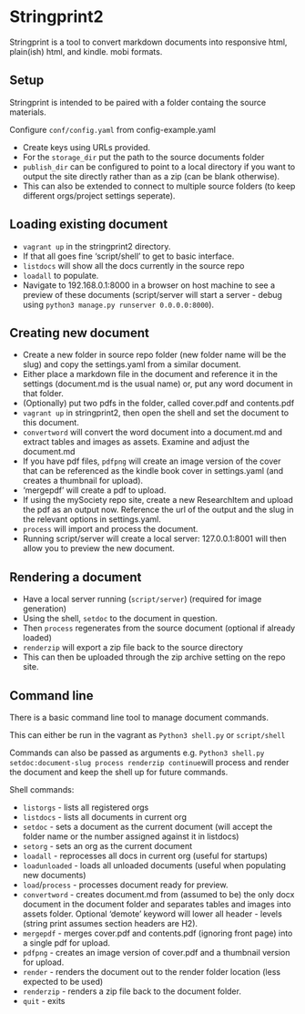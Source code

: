 # Stringprint2

Stringprint is a tool to convert markdown documents into responsive html, plain(ish) html, and kindle. mobi formats. 


## Setup

Stringprint is intended to be paired with a folder containg the source materials.

Configure `conf/config.yaml` from config-example.yaml

- Create keys using URLs provided. 
- For the `storage_dir` put the path to the source documents folder
- `publish_dir` can be configured to point to a local directory if you want to output the site directly rather than as a zip (can be blank otherwise). 
- This can also be extended to connect to multiple source folders (to keep different orgs/project settings seperate). 

## Loading existing document

- `vagrant up` in the stringprint2 directory. 
- If that all goes fine ‘script/shell’ to get to basic interface.
- `listdocs` will show all the docs currently in the source repo
- `loadall` to populate. 
- Navigate to 192.168.0.1:8000 in a browser on host machine to see a preview of these documents (script/server will start a server - debug using `python3 manage.py runserver 0.0.0.0:8000`). 

## Creating new document

- Create a new folder in source repo folder (new folder name will be the slug) and copy the settings.yaml from a similar document. 
- Either place a markdown file in the document and reference it in the settings (document.md is the usual name) or, put any word document in that folder.
- (Optionally) put two pdfs in the folder, called cover.pdf and contents.pdf
- `vagrant up` in stringprint2, then open the shell and set the document to this document. 
- `convertword` will convert the word document into a document.md and extract tables and images as assets. Examine and adjust the document.md
- If you have pdf files, `pdfpng` will create an image version of the cover that can be referenced as the kindle book cover in settings.yaml (and creates a thumbnail for upload).
- ‘mergepdf’ will create a pdf to upload.
- If using the mySociety repo site, create a new ResearchItem and upload the pdf as an output now. Reference the url of the output and the slug in the relevant options in settings.yaml. 
- `process` will import and process the document. 
- Running script/server will create a local server: 127.0.0.1:8001 will then allow you to preview the new document. 

## Rendering a document
- Have a local server running (`script/server`) (required for image generation)
- Using the shell, `setdoc` to the document in question. 
- Then `process` regenerates from the source document (optional if already loaded)
- `renderzip` will export a zip file back to the source directory
- This can then be uploaded through the zip archive setting on the repo site. 

## Command line

There is a basic command line tool to manage document commands. 

This can either be run in the vagrant as `Python3 shell.py` or `script/shell`

Commands can also be passed as arguments e.g. `Python3 shell.py setdoc:document-slug process renderzip continue`will process and render the document and keep the shell up for future commands.

Shell commands:

- `listorgs` - lists all registered orgs
- `listdocs` - lists all documents in current org
- `setdoc` - sets a document as the current document (will accept the folder name or the number assigned against it in listdocs)
- `setorg` - sets an org as the current document
- `loadall` - reprocesses all docs in current org (useful for startups)
- `loadunloaded` - loads all unloaded documents (useful when populating new documents)
- `load`/`process` - processes document ready for preview. 
- `convertword` - creates document.md from (assumed to be) the only docx document in the document folder and separates tables and images into assets folder. Optional ‘demote’ keyword will lower all header - levels (string print assumes section headers are H2). 
- `mergepdf` - merges cover.pdf and contents.pdf (ignoring front page) into a single pdf for upload. 
- `pdfpng` - creates an image version of cover.pdf and a thumbnail version for upload. 
- `render` - renders the document out to the render folder location (less expected to be used)
- `renderzip` - renders a zip file back to the document folder. 
- `quit` - exits
